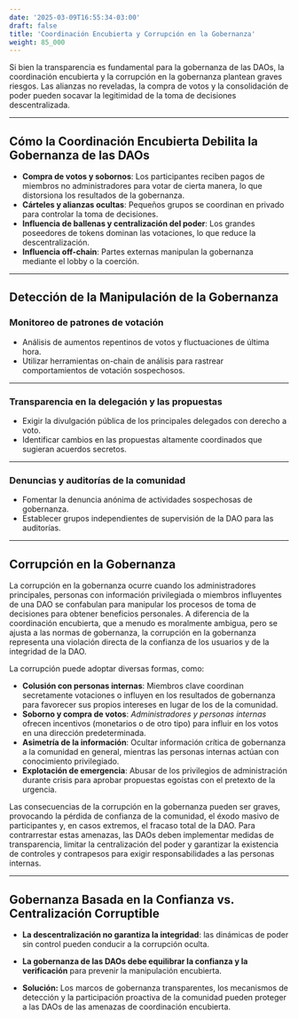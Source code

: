 ```yaml
---
date: '2025-03-09T16:55:34-03:00'
draft: false
title: 'Coordinación Encubierta y Corrupción en la Gobernanza'
weight: 85_000
---
```


Si bien la transparencia es fundamental para la gobernanza de las DAOs, la coordinación encubierta y la corrupción en la gobernanza plantean graves riesgos. Las alianzas no reveladas, la compra de votos y la consolidación de poder pueden socavar la legitimidad de la toma de decisiones descentralizada.

---

## **Cómo la Coordinación Encubierta Debilita la Gobernanza de las DAOs**

- **Compra de votos y sobornos**: Los participantes reciben pagos de miembros no administradores para votar de cierta manera, lo que distorsiona los resultados de la gobernanza.
- **Cárteles y alianzas ocultas**: Pequeños grupos se coordinan en privado para controlar la toma de decisiones.
- **Influencia de ballenas y centralización del poder**: Los grandes poseedores de tokens dominan las votaciones, lo que reduce la descentralización.
- **Influencia off-chain**: Partes externas manipulan la gobernanza mediante el lobby o la coerción.

---

## **Detección de la Manipulación de la Gobernanza**

### **Monitoreo de patrones de votación**
- Análisis de aumentos repentinos de votos y fluctuaciones de última hora. 
- Utilizar herramientas on-chain de análisis para rastrear comportamientos de votación sospechosos.

---

### **Transparencia en la delegación y las propuestas**
- Exigir la divulgación pública de los principales delegados con derecho a voto.
- Identificar cambios en las propuestas altamente coordinados que sugieran acuerdos secretos.

---

### **Denuncias y auditorías de la comunidad**
- Fomentar la denuncia anónima de actividades sospechosas de gobernanza.
- Establecer grupos independientes de supervisión de la DAO para las auditorías.

---

## **Corrupción en la Gobernanza**

La corrupción en la gobernanza ocurre cuando los administradores principales, personas con información privilegiada o miembros influyentes de una DAO se confabulan para manipular los procesos de toma de decisiones para obtener beneficios personales. A diferencia de la coordinación encubierta, que a menudo es moralmente ambigua, pero se ajusta a las normas de gobernanza, la corrupción en la gobernanza representa una violación directa de la confianza de los usuarios y de la integridad de la DAO. 

La corrupción puede adoptar diversas formas, como:
- **Colusión con personas internas**: Miembros clave coordinan secretamente votaciones o influyen en los resultados de gobernanza para favorecer sus propios intereses en lugar de los de la comunidad.
- **Soborno y compra de votos**: *Administradores y personas internas* ofrecen incentivos (monetarios o de otro tipo) para influir en los votos en una dirección predeterminada.
- **Asimetría de la información**: Ocultar información crítica de gobernanza a la comunidad en general, mientras las personas internas actúan con conocimiento privilegiado.
- **Explotación de emergencia**: Abusar de los privilegios de administración durante crisis para aprobar propuestas egoístas con el pretexto de la urgencia.

Las consecuencias de la corrupción en la gobernanza pueden ser graves, provocando la pérdida de confianza de la comunidad, el éxodo masivo de participantes y, en casos extremos, el fracaso total de la DAO. Para contrarrestar estas amenazas, las DAOs deben implementar medidas de transparencia, limitar la centralización del poder y garantizar la existencia de controles y contrapesos para exigir responsabilidades a las personas internas.

---

## **Gobernanza Basada en la Confianza vs. Centralización Corruptible**

- **La descentralización no garantiza la integridad**: las dinámicas de poder sin control pueden conducir a la corrupción oculta.
- **La gobernanza de las DAOs debe equilibrar la confianza y la verificación** para prevenir la manipulación encubierta.

- **Solución:** Los marcos de gobernanza transparentes, los mecanismos de detección y la participación proactiva de la comunidad pueden proteger a las DAOs de las amenazas de coordinación encubierta.